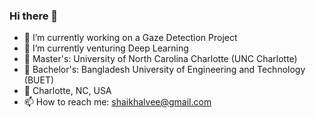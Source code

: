 ### Hi there 👋

<!--
**shaikhalvee/shaikhalvee** is a ✨ _special_ ✨ repository because its `README.md` (this file) appears on your GitHub profile.

Here are some ideas to get you started:

- 🔭 I’m currently working on ...
- 🌱 I’m currently learning ...
- 👯 I’m looking to collaborate on ...
- 🤔 I’m looking for help with ...
- 💬 Ask me about ...
- 📫 How to reach me: ...
- 😄 Pronouns: ...
- ⚡ Fun fact: ...
-->

- 🔭 I’m currently working on a Gaze Detection Project
- 🌱 I’m currently venturing Deep Learning
- 📖 Master's: University of North Carolina Charlotte (UNC Charlotte)
- 📖 Bachelor's: Bangladesh University of Engineering and Technology (BUET)
- 📍 Charlotte, NC, USA
- 📫 How to reach me: shaikhalvee@gmail.com

